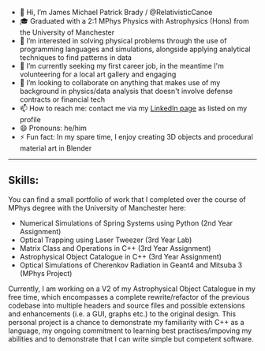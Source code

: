 - 👋 Hi, I’m James Michael Patrick Brady / @RelativisticCanoe
- 🎓 Graduated with a 2:1 MPhys Physics with Astrophysics (Hons) from the University of Manchester
- 👀 I’m interested in solving physical problems through the use of programming languages and simulations, alongside applying analytical techniques to find patterns in data
- 🌱 I’m currently seeking my first career job, in the meantime I'm volunteering for a local art gallery and engaging 
- 💞️ I’m looking to collaborate on anything that makes use of my background in physics/data analysis that doesn't involve defense contracts or financial tech
- 📫 How to reach me: contact me via my [LinkedIn page](https://www.linkedin.com/in/james-m-p-brady/) as listed on my profile
- 😄 Pronouns: he/him
- ⚡ Fun fact: In my spare time, I enjoy creating 3D objects and procedural material art in Blender
---
## Skills:

You can find a small portfolio of work that I completed over the course of MPhys degree with the University of Manchester here:
- Numerical Simulations of Spring Systems using Python (2nd Year Assignment)
- Optical Trapping using Laser Tweezer (3rd Year Lab)
- Matrix Class and Operations in C++ (3rd Year Assignment)
- Astrophysical Object Catalogue in C++ (3rd Year Assignment)
- Optical Simulations of Cherenkov Radiation in Geant4 and Mitsuba 3 (MPhys Project)

Currently, I am working on a V2 of my Astrophysical Object Catalogue in my free time, which encompasses a complete rewrite/refactor of the previous codebase
into multiple headers and source files and possible extensions and enhancements (i.e. a GUI, graphs etc.) to the original design. This personal project is
a chance to demonstrate my familiarity with C++ as a language, my ongoing commitment to learning best practises/impoving my abilities and to demonstrate that
I can write simple but competent software.

<!---
RelativisticCanoe/RelativisticCanoe is a ✨ special ✨ repository because its `README.md` (this file) appears on your GitHub profile.
You can click the Preview link to take a look at your changes.
--->
